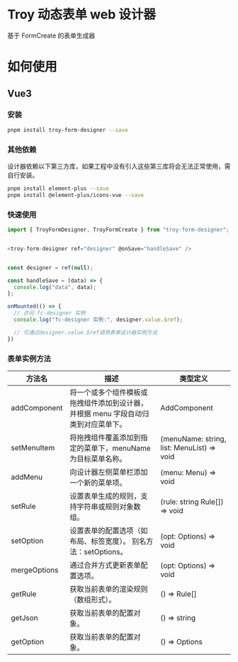 <!--
 * @Descripttion:
 * @version:
 * @Author: wangmin
 * @Date: 2025-04-27 15:03:16
 * @LastEditors: wangmin
 * @LastEditTime: 2025-05-13 15:00:39
-->

# Troy 动态表单 web 设计器

基于 FormCreate 的表单生成器

# 如何使用

## Vue3

### 安装

```bash
pnpm install troy-form-designer --save
```

### 其他依赖

设计器依赖以下第三方库，如果工程中没有引入这些第三库将会无法正常使用，需自行安装。

```bash
pnpm install element-plus --save
pnpm install @element-plus/icons-vue --save
```

### 快速使用

```js
import { TroyFormDesigner, TroyFormCreate } from "troy-form-designer";


<troy-form-designer ref="designer" @onSave="handleSave" />


const designer = ref(null);

const handleSave = (data) => {
  console.log("data", data);
};

onMounted(() => {
  // 访问 fc-designer 实例
  console.log("fc-designer 实例:", designer.value.$ref);

  // 可通过designer.value.$ref调用表单设计器实例方法
})

```

### 表单实例方法

| 方法名       | 描述                                                                               | 类型定义                                   |
| ------------ | ---------------------------------------------------------------------------------- | ------------------------------------------ |
| addComponent | 将一个或多个组件模板或拖拽组件添加到设计器，并根据 menu 字段自动归类到对应菜单下。 | AddComponent                               |
| setMenuItem  | 将拖拽组件覆盖添加到指定的菜单下，menuName 为目标菜单名称。                        | (menuName: string, list: MenuList) => void |
| addMenu      | 向设计器左侧菜单栏添加一个新的菜单项。                                             | (menu: Menu) => void                       |
| setRule      | 设置表单生成的规则，支持字符串或规则对象数组。                                     | (rule: string Rule[]) => void              |
| setOption    | 设置表单的配置选项（如布局、标签宽度）。 别名方法：setOptions。                    | (opt: Options) => void                     |
| mergeOptions | 通过合并方式更新表单配置选项。                                                     | (opt: Options) => void                     |
| getRule      | 获取当前表单的渲染规则（数组形式）。                                               | () => Rule[]                               |
| getJson      | 获取当前表单的配置对象。                                                           | () => string                               |
| getOption    | 获取当前表单的配置对象。                                                           | () => Options                              |
